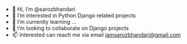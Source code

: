 - 👋 Hi, I’m @sarozbhandari
- 👀 I’m interested in Python Django related projects
- 🌱 I’m currently learning ...
- 💞️ I’m looking to collaborate on Django projects
- 📫 Interested can reach me via email iamsarozbhandari@gmail.com

<!---
sarozbhandari/sarozbhandari is a ✨ special ✨ repository because its `README.md` (this file) appears on your GitHub profile.
You can click the Preview link to take a look at your changes.
--->
